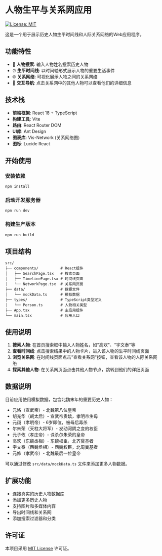 # 人物生平与关系网应用

[![License: MIT](https://img.shields.io/badge/License-MIT-yellow.svg)](LICENSE)

这是一个用于展示历史人物生平时间线和人际关系网络的Web应用程序。

## 功能特性

- 📝 **人物搜索**: 输入人物姓名搜索历史人物
- ⏰ **生平时间线**: 以时间轴形式展示人物的重要生活事件
- 🌐 **关系网络**: 可视化展示人物之间的关系网络
- 🔗 **交互导航**: 点击关系网中的其他人物可以查看他们的详细信息

## 技术栈

- **前端框架**: React 18 + TypeScript
- **构建工具**: Vite
- **路由**: React Router DOM
- **UI库**: Ant Design
- **图表库**: Vis-Network (关系网络图)
- **图标**: Lucide React

## 开始使用

### 安装依赖
```bash
npm install
```

### 启动开发服务器
```bash
npm run dev
```

### 构建生产版本
```bash
npm run build
```

## 项目结构

```
src/
├── components/          # React组件
│   ├── SearchPage.tsx   # 搜索页面
│   ├── TimelinePage.tsx # 时间线页面
│   └── NetworkPage.tsx  # 关系网页面
├── data/                # 数据文件
│   └── mockData.ts      # 模拟数据
├── types/               # TypeScript类型定义
│   └── Person.ts        # 人物相关类型
├── App.tsx              # 主应用组件
└── main.tsx             # 应用入口
```

## 使用说明

1. **搜索人物**: 在首页搜索框中输入人物姓名，如"高欢"、"宇文泰"等
2. **查看时间线**: 点击搜索结果中的人物卡片，进入该人物的生平时间线页面
3. **浏览关系网**: 在时间线页面点击"查看关系网"按钮，查看该人物的人际关系网络
4. **探索其他人物**: 在关系网页面点击其他人物节点，跳转到他们的详细页面

## 数据说明

目前应用使用模拟数据，包含北魏末年的重要历史人物：
- 元恪（宣武帝）- 北魏第八位皇帝
- 胡充华（胡太后）- 宣武帝贵嫔，孝明帝生母
- 元诩（孝明帝）- 6岁即位，被母后毒杀
- 尔朱荣（天柱大将军）- 发动河阴之变的权臣
- 元子攸（孝庄帝）- 诛杀尔朱荣的皇帝
- 高欢（东魏丞相）- 东魏权臣，北齐奠基者
- 宇文泰（西魏丞相）- 西魏权臣，北周奠基者
- 元修（孝武帝）- 北魏最后一位皇帝

可以通过修改 `src/data/mockData.ts` 文件来添加更多人物数据。

## 扩展功能

- 连接真实的历史人物数据库
- 添加更多历史人物
- 支持图片和多媒体内容
- 导出时间线和关系网
- 添加搜索过滤器和分类

## 许可证

本项目采用 [MIT License](LICENSE) 许可证。
